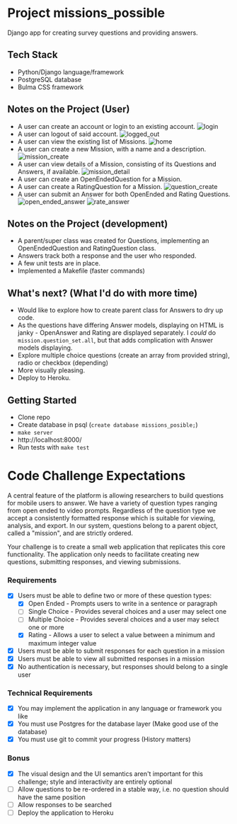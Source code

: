 # Project missions_possible
Django app for creating survey questions and providing answers.


## Tech Stack
- Python/Django language/framework
- PostgreSQL database
- Bulma CSS framework

## Notes on the Project (User)
- A user can create an account or login to an existing account.
![login](https://user-images.githubusercontent.com/21090906/46682503-5591c080-cbb3-11e8-9846-4a13e09af652.png)
- A user can logout of said account.
![logged_out](https://user-images.githubusercontent.com/21090906/46682504-5591c080-cbb3-11e8-8968-e44e54b62cd6.png)
- A user can view the existing list of Missions.
![home](https://user-images.githubusercontent.com/21090906/46682502-5591c080-cbb3-11e8-8a5f-51a5e6a1af98.png)
- A user can create a new Mission, with a name and a description.
![mission_create](https://user-images.githubusercontent.com/21090906/46682626-aa353b80-cbb3-11e8-87ff-82569b3ec1ef.png)
- A user can view details of a Mission, consisting of its Questions and Answers, if available.
![mission_detail](https://user-images.githubusercontent.com/21090906/46682500-5591c080-cbb3-11e8-9c91-72e47579acc8.png)
- A user can create an OpenEndedQuestion for a Mission.
- A user can create a RatingQuestion for a Mission.
![question_create](https://user-images.githubusercontent.com/21090906/46682498-5591c080-cbb3-11e8-8e82-0f6e6287bddb.png)
- A user can submit an Answer for both OpenEnded and Rating Questions.
![open_ended_answer](https://user-images.githubusercontent.com/21090906/46682499-5591c080-cbb3-11e8-9f50-daa64aa18b1d.png)
![rate_answer](https://user-images.githubusercontent.com/21090906/46682497-5591c080-cbb3-11e8-9442-e5ee19528fc2.png)

## Notes on the Project (development)
- A parent/super class was created for Questions, implementing an OpenEndedQuestion and RatingQuestion class.
- Answers track both a response and the user who responded.
- A few unit tests are in place.
- Implemented a Makefile (faster commands)


## What's next? (What I'd do with more time)
- Would like to explore how to create parent class for Answers to dry up code.
- As the questions have differing Answer models, displaying on HTML is janky - OpenAnswer and Rating are displayed separately. I _could_ do `mission.question_set.all`, but that adds complication with Answer models displaying.
- Explore multiple choice questions (create an array from provided string), radio or checkbox (depending)
- More visually pleasing.
- Deploy to Heroku.


## Getting Started
- Clone repo
- Create database in psql (`create database missions_posible;`)
- `make server`
- http://localhost:8000/
- Run tests with `make test`


# Code Challenge Expectations
A central feature of the platform is allowing researchers to build questions for mobile users to answer. We have a variety of question types ranging from open ended to video prompts. Regardless of the question type we accept a consistently formatted response which is suitable for viewing, analysis, and export. In our system, questions belong to a parent object, called a "mission", and are strictly ordered.

Your challenge is to create a small web application that replicates this core functionality. The application only needs to facilitate creating new questions, submitting responses, and viewing submissions.    

### Requirements

- [x] Users must be able to define two or more of these question types:    
    - [x] Open Ended - Prompts users to write in a sentence or paragraph    
    - [ ] Single Choice - Provides several choices and a user may select one    
    - [ ] Multiple Choice - Provides several choices and a user may select one or more    
    - [x] Rating - Allows a user to select a value between a minimum and maximum integer value    
- [x] Users must be able to submit responses for each question in a mission    
- [x] Users must be able to view all submitted responses in a mission    
- [x] No authentication is necessary, but responses should belong to a single user    

### Technical Requirements

- [x] You may implement the application in any language or framework you like
- [x] You must use Postgres for the database layer (Make good use of the database)
- [x] You must use git to commit your progress (History matters)

### Bonus

- [x] The visual design and the UI semantics aren't important for this challenge; style and interactivity are entirely optional    
- [ ] Allow questions to be re-ordered in a stable way, i.e. no question should have the same position    
- [ ] Allow responses to be searched    
- [ ] Deploy the application to Heroku
